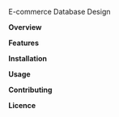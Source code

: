E-commerce Database Design

**Overview**


**Features**

**Installation**

**Usage**

**Contributing**

**Licence**
